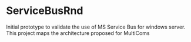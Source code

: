 ServiceBusRnd
=============

Initial prototype to validate the use of MS Service Bus for windows server.
This project maps the architecture proposed for MultiComs
